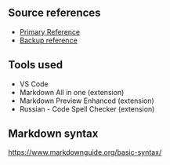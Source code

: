 ## Source references
* [Primary Reference](https://archive.org/details/michael-parenti-blackshirts-and-reds/mode/2up)
* [Backup reference](https://welshundergroundnetwork.com/wp-content/uploads/2020/04/blackshirts-and-reds-by-michael-parenti.pdf)


## Tools used
* VS Code
* Markdown All in one (extension)
* Markdown Preview Enhanced (extension)
* Russian - Code Spell Checker (extension)

## Markdown syntax
https://www.markdownguide.org/basic-syntax/